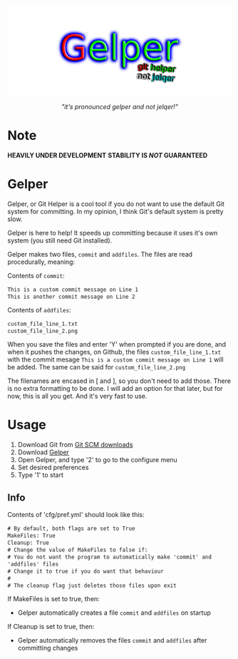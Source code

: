 ![](assets/gelper.png)
<p align="center">
    <em>"it's pronounced gelper and not jelqer!"</em>
</p>

# Note
**HEAVILY UNDER DEVELOPMENT**
**STABILITY IS *NOT* GUARANTEED**

# Gelper
Gelper, or Git Helper is a cool tool if you do not want to use the default Git system for committing. In my opinion, I think Git's default system is pretty slow.

Gelper is here to help! It speeds up committing because it uses it's own system (you still need Git installed).

Gelper makes two files, `commit` and `addfiles`. The files are read procedurally, meaning:

Contents of `commit`:
```
This is a custom commit message on Line 1
This is another commit message on Line 2
```

Contents of `addfiles`:
```
custom_file_line_1.txt
custom_file_line_2.png
```

When you save the files and enter 'Y' when prompted if you are done, and when it pushes the changes, on Github, the files `custom_file_line_1.txt` with the commit mesage `This is a custom commit message on Line 1` will be added. The same can be said for `custom_file_line_2.png`

The filenames are encased in [ and ], so you don't need to add those. There is no extra formatting to be done. I will add an option for that later, but for now, this is all you get. And it's very fast to use.

# Usage
1. Download Git from [Git SCM downloads](https://git-scm.com/download)
2. Download [Gelper](https://github.com/mickoissicko/githelper/releases)
3. Open Gelper, and type '2' to go to the configure menu
4. Set desired preferences
5. Type '1' to start

## Info
Contents of 'cfg/pref.yml' should look like this:
```
# By default, both flags are set to True
MakeFiles: True
Cleanup: True
# Change the value of MakeFiles to false if: 
# You do not want the program to automatically make 'commit' and 'addfiles' files
# Change it to true if you do want that behaviour
#
# The cleanup flag just deletes those files upon exit
```

If MakeFiles is set to true, then:
- Gelper automatically creates a file `commit` and `addfiles` on startup

If Cleanup is set to true, then:
- Gelper automatically removes the files `commit` and `addfiles` after committing changes


